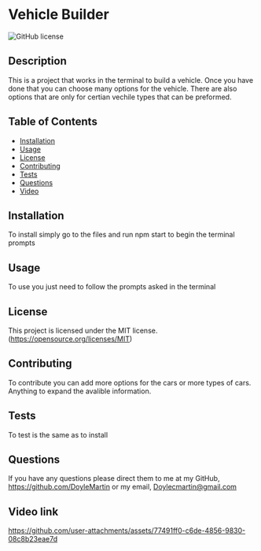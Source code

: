 # Vehicle Builder
![GitHub license](https://img.shields.io/badge/license-MIT-red.svg)
## Description
This is a project that works in the terminal to build a vehicle. Once you have done that you can choose many options for the vehicle. There are also options that are only for certian vechile types that can be preformed. 
## Table of Contents
* [Installation](#installation)
* [Usage](#usage)
* [License](#license)
* [Contributing](#contributing)
* [Tests](#tests)
* [Questions](#questions)
* [Video](#video-link)
## Installation
To install simply go to the files and run npm start to begin the terminal prompts
## Usage
To use you just need to follow the prompts asked in the terminal
## License
This project is licensed under the MIT license.
(https://opensource.org/licenses/MIT)
## Contributing
To contribute you can add more options for the cars or more types of cars. Anything to expand the avalible information. 
## Tests
To test is the same as to install
## Questions
If you have any questions please direct them to me at my GitHub, https://github.com/DoyleMartin or my email, Doylecmartin@gmail.com
## Video link

https://github.com/user-attachments/assets/77491ff0-c6de-4856-9830-08c8b23eae7d



